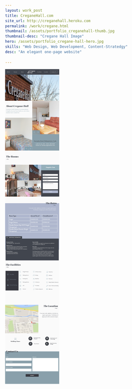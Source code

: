 ```yaml
---
layout: work_post
title: CreganeHall.com 
site_url: http://creganehall.heroku.com
permalink: /work/cregane.html
thumbnail: /assets/portfolio_creganehall-thumb.jpg
thumbnail-desc: "Cregane Hall Image"
hero: /assets/portfolio_cregane-hall-hero.jpg
skills: "Web Design, Web Development, Content-Stratedgy"
desc: "An elegant one-page website"

---
```


<img src="/assets/portfolio_cregane-hall-full.jpg" alt="">
